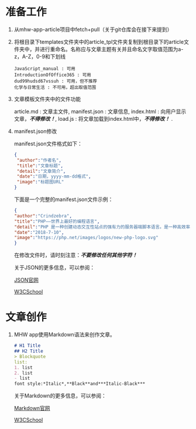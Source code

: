 # 准备工作

1. 从mhw-app-article项目中fetch+pull（关于git仓库会在接下来提到）

2. 将根目录下templates文件夹中的article_tpl文件夹复制到根目录下的article文件夹中，并进行重命名。名称应与文章主题有关并且命名文字取值范围为a-z，A-Z，0-9和下划线

   ```
   JavaScript_manual : 可用
   IntroductionOfOffice365 : 可用
   dud99hudsd67vssuh : 可用，但不推荐
   化学与日常生活 : 不可用，超出取值范围
   ```

3. 文章模板文件夹中的文件功能

   article.md : 文章主文件,
   manifest.json : 文章信息,
   index.html : 向用户显示文章，***不得修改！***,
   load.js : 将文章加载到index.html中，***不得修改！*** .

4. manifest.json修改

   manifest.json文件格式如下：

   ```json
   {
   	"author":"作者名",
   	"title":"文章标题",
   	"detail":"文章简介",
   	"date":"日期，yyyy-mm-dd格式",
   	"image":"标题图URL"
   }
   ```

   下面是一个完整的manifest.json文件示例：

     ```json
   {
   	"author":"Crindzebra",
   	"title":"PHP——世界上最好的编程语言",
   	"detail":"PHP 是一种创建动态交互性站点的强有力的服务器端脚本语言。是一种高效率的选项",
   	"date":"2018-7-10",
   	"image":"https://php.net/images/logos/new-php-logo.svg"
   }
     ```
   在修改文件时，请时刻注意：***不要修改任何其他字符！***

   关于JSON的更多信息，可以参阅：

   [JSON官网](https://json.org/)

   [W3CSchool](https://www.w3cschool.cn/json/)

# 文章创作

1. MHW app使用Markdown语法来创作文章。

   ```markdown
   # H1 Title
   ## H2 Title
   > Blockquote
   list:
   1. list
   2. list
   - list
   font style:*Italic*,**Black**and***Italic-Black***
   ```

   关于Markdown的更多信息，可以参阅：
   
   [Markdown官网](https://daringfireball.net/projects/markdown/syntax)

   [W3CSchool](https://www.w3cschool.cn/markdownyfsm/)


